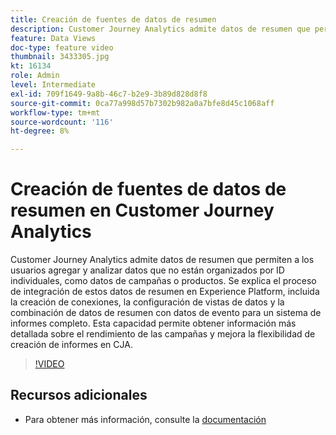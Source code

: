 ```yaml
---
title: Creación de fuentes de datos de resumen
description: Customer Journey Analytics admite datos de resumen que permiten a los usuarios agregar y analizar datos que no están organizados por ID individuales, como datos de campañas o productos.
feature: Data Views
doc-type: feature video
thumbnail: 3433305.jpg
kt: 16134
role: Admin
level: Intermediate
exl-id: 709f1649-9a8b-46c7-b2e9-3b89d828d8f8
source-git-commit: 0ca77a998d57b7302b982a0a7bfe8d45c1068aff
workflow-type: tm+mt
source-wordcount: '116'
ht-degree: 8%

---
```


# Creación de fuentes de datos de resumen en Customer Journey Analytics

Customer Journey Analytics admite datos de resumen que permiten a los usuarios agregar y analizar datos que no están organizados por ID individuales, como datos de campañas o productos. Se explica el proceso de integración de estos datos de resumen en Experience Platform, incluida la creación de conexiones, la configuración de vistas de datos y la combinación de datos de resumen con datos de evento para un sistema de informes completo. Esta capacidad permite obtener información más detallada sobre el rendimiento de las campañas y mejora la flexibilidad de creación de informes en CJA.

>[!VIDEO](https://video.tv.adobe.com/v/3433305/?quality=12&learn=on)

## Recursos adicionales

* Para obtener más información, consulte la [documentación](https://experienceleague.adobe.com/es/docs/analytics-platform/using/cja-dataviews/summary-data)
